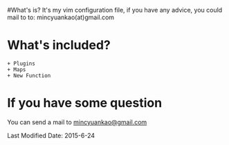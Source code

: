 
#What's is?
It's my vim configuration file, if you have any advice, you could mail to to: mincyuankao(at)gmail.com

# What's included?

	+ Plugins
	+ Maps
	+ New Function

# If you have some question

You can send a mail to mincyuankao@gmail.com

Last Modified Date: 2015-6-24


